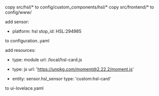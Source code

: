copy src/hsl/* to config/custom_components/hsl/*
copy src/frontend/* to config/www/

add
sensor:
  - platform: hsl
    stop_id: HSL:294985

to configuration..yaml

add 
resources:
  - type: module
    url: /local/hsl-card.js
  - type: js
    url: 'https://unpkg.com/moment@2.22.2/moment.js'

 - entity: sensor.hsl_sensor
   type: 'custom:hsl-card'

to ui-lovelace.yaml

